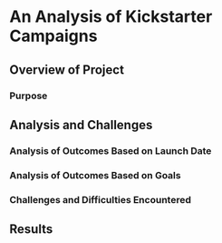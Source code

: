 # An Analysis of Kickstarter Campaigns

## Overview of Project

### Purpose

## Analysis and Challenges

### Analysis of Outcomes Based on Launch Date

### Analysis of Outcomes Based on Goals

### Challenges and Difficulties Encountered

## Results

